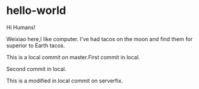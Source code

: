 # hello-world

Hi Humans!

Weixiao here,I like computer.
I've had tacos on the moon and find them for superior to Earth tacos.

This is a local commit on master.First commit in local.

Second commit in local.

This is  a modified in local commit on serverfix.
